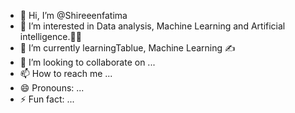 - 👋 Hi, I’m @Shireeenfatima
- 👀 I’m interested in Data analysis, Machine Learning and Artificial intelligence.🙂💞
- 🌱 I’m currently learningTablue, Machine Learning ✍️
- 💞️ I’m looking to collaborate on ...
- 📫 How to reach me ...
- 😄 Pronouns: ...
- ⚡ Fun fact: ...

<!---
Shireeenfatima-des/Shireeenfatima-des is a ✨ special ✨ repository because its `README.md` (this file) appears on your GitHub profile.
You can click the Preview link to take a look at your changes.
--->
